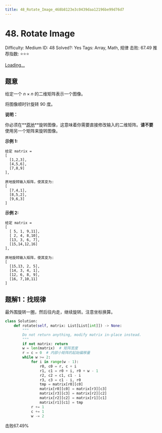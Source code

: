 ```yaml
---
title: 48_Rotate_Image_468b8123e3c0439daa12196be99d76d7
---
```


# 48. Rotate Image

Difficulty: Medium
ID: 48
Solved?: Yes
Tags: Array, Math, 规律
击败: 67.49
推荐指数: ⭐⭐⭐

[Loading...](https://leetcode.com/problems/rotate-image/)

## 题意

给定一个 *n* × *n* 的二维矩阵表示一个图像。

将图像顺时针旋转 90 度。

**说明：**

你必须在**[原地](https://baike.baidu.com/item/%E5%8E%9F%E5%9C%B0%E7%AE%97%E6%B3%95)**旋转图像，这意味着你需要直接修改输入的二维矩阵。**请不要**使用另一个矩阵来旋转图像。

**示例 1:**

```
给定 matrix = 
[
  [1,2,3],
  [4,5,6],
  [7,8,9]
],

原地旋转输入矩阵，使其变为:
[
  [7,4,1],
  [8,5,2],
  [9,6,3]
]
```

**示例 2:**

```
给定 matrix =
[
  [ 5, 1, 9,11],
  [ 2, 4, 8,10],
  [13, 3, 6, 7],
  [15,14,12,16]
], 

原地旋转输入矩阵，使其变为:
[
  [15,13, 2, 5],
  [14, 3, 4, 1],
  [12, 6, 8, 9],
  [16, 7,10,11]
]
```

## 题解1：找规律

最外围旋转一圈，然后往内走，继续旋转。注意坐标换算。

```python
class Solution:
    def rotate(self, matrix: List[List[int]]) -> None:
        """
        Do not return anything, modify matrix in-place instead.
        """
        if not matrix: return
        w = len(matrix)  # 矩阵宽度
        r = c = 0  # 内部小矩阵的起始偏移量
        while w >= 2:
            for i in range(w - 1):
                r0, c0 = r, c + i
                r1, c1 = r0 + i, r0 + w - 1
                r2, c2 = c1, c1 - i
                r3, c3 = c1 - i, r0
                tmp = matrix[r0][c0]
                matrix[r0][c0] = matrix[r3][c3]
                matrix[r3][c3] = matrix[r2][c2]
                matrix[r2][c2] = matrix[r1][c1]
                matrix[r1][c1] = tmp
            r += 1
            c += 1
            w -= 2
```

击败67.49%
